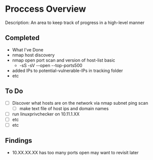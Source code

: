 # Proccess Overview
Description: An area to keep track of progress in a high-level manner

## Completed

- What I've Done
- nmap host discovery
- nmap open port scan and version of host-list basic
  - -sS -sV --open --top-ports500 
- added IPs to potential-vulnerable-IPs in tracking folder 
- etc

## To Do

- [ ] Discover what hosts are on the network via nmap subnet ping scan
  - [ ] make text file of host ips and domain names
- [ ] run linuxprivchecker on 10.11.1.XX
- [ ] etc
- [ ] etc

## Findings
- 10.XX.XX.XX has too many ports open may want to revisit later
